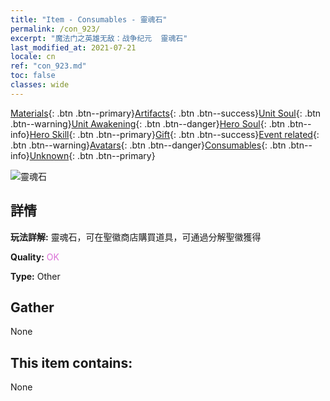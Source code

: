 ```yaml
---
title: "Item - Consumables - 靈魂石"
permalink: /con_923/
excerpt: "魔法门之英雄无敌：战争纪元  靈魂石"
last_modified_at: 2021-07-21
locale: cn
ref: "con_923.md"
toc: false
classes: wide
---
```

 [Materials](/ItemsCN/){: .btn .btn--primary}[Artifacts](/ItemsCN/Artifacts/){: .btn .btn--success}[Unit Soul](/ItemsCN/UnitSoul/){: .btn .btn--warning}[Unit Awakening](/ItemsCN/UnitAwakening/){: .btn .btn--danger}[Hero Soul](/ItemsCN/HeroSoul/){: .btn .btn--info}[Hero Skill](/ItemsCN/HeroSkill/){: .btn .btn--primary}[Gift](/ItemsCN/Gift/){: .btn .btn--success}[Event related](/ItemsCN/Events/){: .btn .btn--warning}[Avatars](/ItemsCN/Avatars/){: .btn .btn--danger}[Consumables](/ItemsCN/Consumables/){: .btn .btn--info}[Unknown](/ItemsCN/Unknown/){: .btn .btn--primary}

 ![靈魂石](/images/t/i_40011.png)

## 詳情
 **玩法詳解:** 靈魂石，可在聖徽商店購買道具，可通過分解聖徽獲得

 **Quality:** <span style="color: #DA70D6">OK</span>

 **Type:** Other

## Gather

  None

## This item contains:

  None

